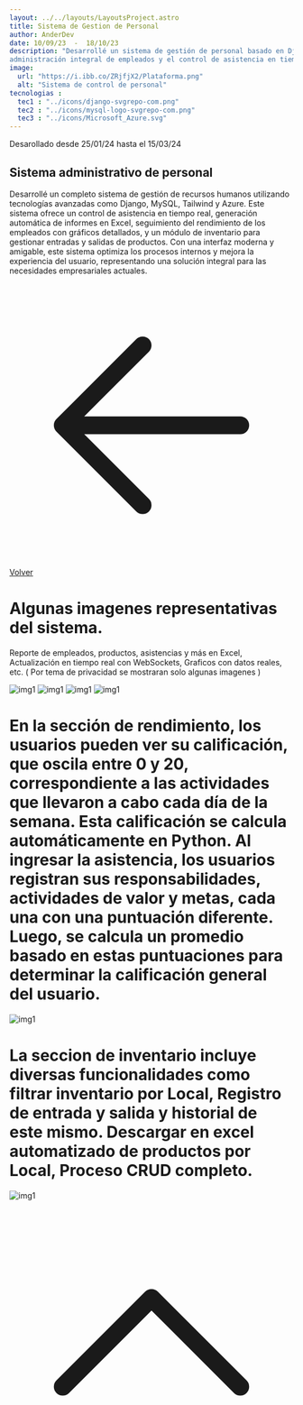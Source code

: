 ```yaml
---
layout: ../../layouts/LayoutsProject.astro
title: Sistema de Gestion de Personal
author: AnderDev
date: 10/09/23  -  18/10/23
description: "Desarrollé un sistema de gestión de personal basado en Django, MySQL, Tailwind y Azure para los archivos multimedia, diseñado para la 
administración integral de empleados y el control de asistencia en tiempo real con WebSockets."
image:
  url: "https://i.ibb.co/ZRjfjX2/Plataforma.png"
  alt: "Sistema de control de personal"
tecnologias : 
  tec1 : "../icons/django-svgrepo-com.png"
  tec2 : "../icons/mysql-logo-svgrepo-com.png"
  tec3 : "../icons/Microsoft_Azure.svg"
---
```



<p class="mb-5 text-sm text-gray-400">Desarollado desde 25/01/24 hasta el 15/03/24 </p>
<h2 class="text-4xl mb-5 font-bold  text-gray-200">
    Sistema administrativo de personal
</h2>



<div class="pr-5 text-gray-50">

<p class="mt-3 text-gray-200">
Desarrollé un completo sistema de gestión de recursos humanos utilizando tecnologías avanzadas como Django, MySQL, Tailwind y Azure.
Este sistema ofrece un control de asistencia en tiempo real, generación automática de informes en Excel, seguimiento del rendimiento de los
empleados con gráficos detallados, y un módulo de inventario para gestionar entradas y salidas de productos. Con una interfaz moderna y
amigable, este sistema optimiza los procesos internos y mejora la experiencia del usuario, representando una solución integral para las
necesidades empresariales actuales.

</p>
<div class="flex gap-5">
<a  href="../" class=" mt-5 flex w-max gap-2 bg-violet-500 px-5 py-2 rounded-xl">
    <svg xmlns="http://www.w3.org/2000/svg" fill="none" viewBox="0 0 24 24" stroke-width="1.5" stroke="currentColor" class="w-6 h-6">
      <path stroke-linecap="round" stroke-linejoin="round" d="M19.5 12h-15m0 0l6.75 6.75M4.5 12l6.75-6.75" />
    </svg>
Volver 
</a>
</div>
</div>
  <div class="flex flex-col justify-center mb-20 text-gray-100">
        <h1 class="text-2xl font-bold py-2 mt-5 text-blue-300" id="content">
          Algunas imagenes representativas del sistema.
        </h1>
          <div>
            <p class="mb-10 w-3/4">
              Reporte de empleados, productos, asistencias y más en Excel, Actualización en tiempo real con WebSockets, Graficos con datos reales, etc. <span class="font-thin text-sm"> ( Por tema de privacidad se mostraran solo algunas imagenes )</span>
          </p>
          </div>
         <div class="max-2xl:w-full max-2xl:pr-5 flex flex-col gap-5">
          <img src="../innovasolar/empleados.webp" alt="img1" class="rounded-lg">
          <img src="../innovasolar/asistencia1.webp" alt="img1" class="rounded-lg">
          <img src="../innovasolar/informes.webp" alt="img1" class="rounded-lg">
          <img src="../innovasolar/graficos.webp" alt="img1" class="rounded-lg">
           <h1>
              En la sección de rendimiento, los usuarios pueden ver su calificación, que oscila entre 0 y 20, correspondiente a las actividades que llevaron a cabo cada día de la semana. Esta calificación se calcula automáticamente en Python. Al ingresar la asistencia, los usuarios registran sus responsabilidades, actividades de valor y metas, cada una con una puntuación diferente. Luego, se calcula un promedio basado en estas puntuaciones para determinar la calificación general del usuario.
          </h1>
          <img src="../innovasolar/rendimiento.webp" alt="img1" class="rounded-lg">
          <h1>
            La seccion de inventario incluye diversas funcionalidades como filtrar inventario por Local, Registro de entrada y salida y historial de este mismo.
            Descargar en excel automatizado de productos por Local, Proceso CRUD completo.
          </h1>
          <img src="../innovasolar/inventario.webp" alt="img1" class="rounded-lg">
        </div>
    </div>
<a href="#home" class="btn btn-outline btn-primary mt-10 flex w-max mb-10 ml-auto mr-10 animate-bounce">
  <svg xmlns="http://www.w3.org/2000/svg" fill="none" viewBox="0 0 24 24" stroke-width="1.5" stroke="currentColor" class="w-6 h-6">
    <path stroke-linecap="round" stroke-linejoin="round" d="M4.5 15.75l7.5-7.5 7.5 7.5" />
  </svg>
</a>
